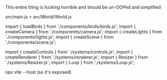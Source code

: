 This entire thing is fucking horrible and should be un-OOPed and simplified




src/main.js > src/World/World.js

import { loadBirds } from './components/birds/birds.js';
import { createCamera } from './components/camera.js';
import { createLights } from './components/lights.js';
import { createScene } from './components/scene.js';

import { createControls } from './systems/controls.js';
import { createRenderer } from './systems/renderer.js';
import { Resizer } from './systems/Resizer.js';
import { Loop } from './systems/Loop.js';

npx vite --host (so it's exposed)